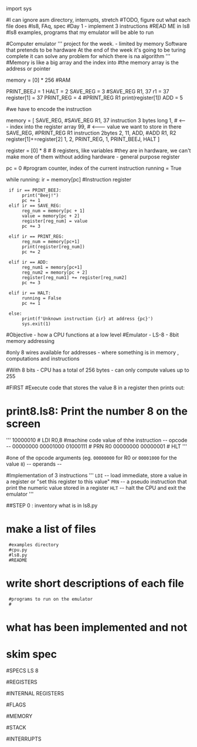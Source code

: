 import sys

#I can ignore asm directory, interrupts, stretch 
#TODO, figure out what each file does
#ls8, FAq, spec
#Day 1 - implement 3 instructions
#READ ME in ls8
#ls8 examples, programs that my emulator will be able to run

#Computer emulator
''' project for the week. - limited by memory
Software that pretends to be hardware
At the end of the week it's going to be turing complete it can solve any problem for which there is na algorithm
 '''
#Memory is like a big array and the index into #the memory array is the address or pointer

memory = [0] * 256 #RAM

PRINT_BEEJ = 1
HALT = 2
SAVE_REG = 3   #SAVE_REG R1, 37   r1 = 37  register[1] = 37
PRINT_REG = 4  #PRINT_REG R1   print(register[1])
ADD = 5

#we have to encode the instruction

memory = [
     SAVE_REG,   #SAVE_REG R1, 37  instruction 3 bytes long
     1,  # <--- index into the register array
     99, # <--- value we want to store in there
     SAVE_REG,   #PRINT_REG R1 instruction  2bytes
     2,
     11,
     ADD,  #ADD R1, R2  register[1]+=register[2]
     1,
     2,
     PRINT_REG,
     1,
     PRINT_BEEJ,
     HALT
]

register = [0] * 8 # 8 registers, like variables
#they are in hardware, we can't make more of them without adding hardware  - general purpose register

pc = 0 #program counter, index of the current instruction
running = True

while running:
     ir = memory[pc] #Instruction register

     if ir == PRINT_BEEJ:
          print("Beej!")
          pc += 1
     elif ir == SAVE_REG:
          reg_num = memory[pc + 1]
          value = memory[pc + 2]
          register[reg_num] = value
          pc += 3

     elif ir == PRINT_REG:
          reg_num = memory[pc+1]
          print(register[reg_num])
          pc += 2
     
     elif ir == ADD:
          reg_num1 = memory[pc+1]
          reg_num2 = memory[pc + 2]
          register[reg_num1] += register[reg_num2]
          pc += 3

     elif ir == HALT:
          running = False
          pc += 1

     else:
          print(f'Unknown instruction {ir} at address {pc}')
          sys.exit(1)

 

#Objective - how a CPU functions at a low level
#Emulator - LS-8 - 8bit memory addressing

#only 8 wires available for addresses - where something is in memory , computations and instructions

#With 8 bits - CPU has a total of 256 bytes - can only compute values up to 255

#FIRST
#Execute code that stores the value 8 in a register then prints out:

# print8.ls8: Print the number 8 on the screen

''' 
10000010 # LDI R0,8  #machine code value of thhe instruction -- opcode --
00000000
00001000
01000111 # PRN R0
00000000
00000001 # HLT 
'''

#one of the opcode arguments (eg. `00000000` for R0 or `00001000` for the value `8`) -- operands --

#Implementation of 3 instructions
'''
`LDI` -- load immediate, store a value in a register or "set this register to this value"
`PRN` -- a pseudo instruction that print the numeric value stored in a register
`HLT` -- halt the CPU and exit the emulator
'''


##STEP 0 : inventory what is in ls8.py
# make a list of files
     #examples directory
     #cpu.py
     #ls8.py
     #README 
# write short descriptions of each file
     #programs to run on the emulator
     #
# what has been implemented and not
# skim spec

#SPECS LS 8

#REGISTERS

#INTERNAL REGISTERS

#FLAGS

#MEMORY

#STACK

#INTERRUPTS



